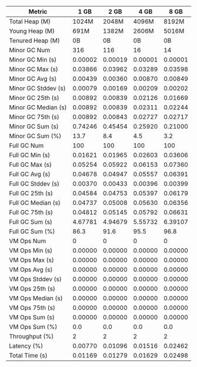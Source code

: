 | Metric | 1 GB | 2 GB | 4 GB | 8 GB |
|------|----|----|----|----|
| Total Heap (M) | 1024M | 2048M | 4096M | 8192M |
| Young Heap (M) | 691M | 1382M | 2606M | 5016M |
| Tenured Heap (M) | 0B | 0B | 0B | 0B |
| Minor GC Num | 316 | 116 | 16 | 14 |
| Minor GC Min (s) | 0.00002 | 0.00019 | 0.00001 | 0.00001 |
| Minor GC Max (s) | 0.03866 | 0.03962 | 0.03289 | 0.03598 |
| Minor GC Avg (s) | 0.00439 | 0.00360 | 0.00870 | 0.00849 |
| Minor GC Stddev (s) | 0.00079 | 0.00169 | 0.00209 | 0.00202 |
| Minor GC 25th (s) | 0.00892 | 0.00839 | 0.02126 | 0.01669 |
| Minor GC Median (s) | 0.00892 | 0.00839 | 0.02311 | 0.02244 |
| Minor GC 75th (s) | 0.00892 | 0.00843 | 0.02727 | 0.02717 |
| Minor GC Sum (s) | 0.74246 | 0.45454 | 0.25920 | 0.21000 |
| Minor GC Sum (%) | 13.7 | 8.4 | 4.5 | 3.2 |
| Full GC Num | 100 | 100 | 100 | 100 |
| Full GC Min (s) | 0.01621 | 0.01965 | 0.02603 | 0.03606 |
| Full GC Max (s) | 0.05254 | 0.05922 | 0.06153 | 0.07360 |
| Full GC Avg (s) | 0.04678 | 0.04947 | 0.05557 | 0.06391 |
| Full GC Stddev (s) | 0.00370 | 0.00433 | 0.00396 | 0.00399 |
| Full GC 25th (s) | 0.04584 | 0.04753 | 0.05397 | 0.06179 |
| Full GC Median (s) | 0.04737 | 0.05008 | 0.05630 | 0.06356 |
| Full GC 75th (s) | 0.04812 | 0.05145 | 0.05792 | 0.06631 |
| Full GC Sum (s) | 4.67781 | 4.94679 | 5.55732 | 6.39107 |
| Full GC Sum (%) | 86.3 | 91.6 | 95.5 | 96.8 |
| VM Ops Num | 0 | 0 | 0 | 0 |
| VM Ops Min (s) | 0.00000 | 0.00000 | 0.00000 | 0.00000 |
| VM Ops Max (s) | 0.00000 | 0.00000 | 0.00000 | 0.00000 |
| VM Ops Avg (s) | 0.00000 | 0.00000 | 0.00000 | 0.00000 |
| VM Ops Stddev (s) | 0.00000 | 0.00000 | 0.00000 | 0.00000 |
| VM Ops 25th (s) | 0.00000 | 0.00000 | 0.00000 | 0.00000 |
| VM Ops Median (s) | 0.00000 | 0.00000 | 0.00000 | 0.00000 |
| VM Ops 75th (s) | 0.00000 | 0.00000 | 0.00000 | 0.00000 |
| VM Ops Sum (s) | 0.00000 | 0.00000 | 0.00000 | 0.00000 |
| VM Ops Sum (%) | 0.0 | 0.0 | 0.0 | 0.0 |
| Throughput (%) | 2 | 2 | 2 | 2 |
| Latency (%) | 0.00770 | 0.01096 | 0.01516 | 0.02462 |
| Total Time (s) | 0.01169 | 0.01279 | 0.01629 | 0.02498 |
